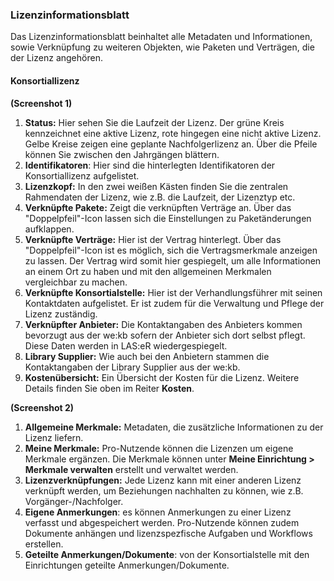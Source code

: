 ### Lizenzinformationsblatt
Das Lizenzinformationsblatt beinhaltet alle Metadaten und Informationen, sowie Verknüpfung zu weiteren Objekten, wie Paketen und Verträgen, die der Lizenz angehören. 

#### Konsortiallizenz
**(Screenshot 1)**

1.	**Status:** Hier sehen Sie die Laufzeit der Lizenz. Der grüne Kreis kennzeichnet eine aktive Lizenz, rote hingegen eine nicht aktive Lizenz. Gelbe Kreise zeigen eine geplante Nachfolgerlizenz an. Über die Pfeile können Sie zwischen den Jahrgängen blättern.
2.	**Identifikatoren**: Hier sind die hinterlegten Identifikatoren der Konsortiallizenz aufgelistet.   
3.	**Lizenzkopf:** In den zwei weißen Kästen finden Sie die zentralen Rahmendaten der Lizenz, wie z.B. die Laufzeit, der Lizenztyp etc.
4.	**Verknüpfte Pakete:** Zeigt die verknüpften Verträge an. Über das "Doppelpfeil"-Icon lassen sich die Einstellungen zu Paketänderungen aufklappen.
5.	**Verknüpfte Verträge:** Hier ist der Vertrag hinterlegt. Über das "Doppelpfeil"-Icon ist es möglich, sich die Vertragsmerkmale anzeigen zu lassen. Der Vertrag wird somit hier gespiegelt, um alle Informationen an einem Ort zu haben und mit den allgemeinen Merkmalen vergleichbar zu machen.
6.	**Verknüpfte Konsortialstelle:** Hier ist der Verhandlungsführer mit seinen Kontaktdaten aufgelistet. Er ist zudem für die Verwaltung und Pflege der Lizenz zuständig.   
7.	**Verknüpfter Anbieter:** Die Kontaktangaben des Anbieters kommen bevorzugt aus der we:kb sofern der Anbieter sich dort selbst pflegt. Diese Daten werden in LAS:eR wiedergespiegelt.
8.	**Library Supplier:** Wie auch bei den Anbietern stammen die Kontaktangaben der Library Supplier aus der we:kb.
9.	**Kostenübersicht:** Ein Übersicht der Kosten für die Lizenz. Weitere Details finden Sie oben im Reiter **Kosten**.  

**(Screenshot 2)**
  
1.	**Allgemeine Merkmale:** Metadaten, die zusätzliche Informationen zu der Lizenz liefern.
2. **Meine Merkmale:** Pro-Nutzende können die Lizenzen um eigene Merkmale ergänzen. Die Merkmale können unter **Meine Einrichtung > Merkmale verwalten** erstellt und verwaltet werden.     
3. **Lizenzverknüpfungen:** Jede Lizenz kann mit einer anderen Lizenz verknüpft werden, um Beziehungen nachhalten zu können, wie z.B. Vorgänger-/Nachfolger.
4. **Eigene Anmerkungen**: es können Anmerkungen zu einer Lizenz verfasst und abgespeichert werden. Pro-Nutzende können zudem Dokumente anhängen und lizenzspezfische Aufgaben und Workflows erstellen.
5. **Geteilte Anmerkungen/Dokumente**: von der Konsortialstelle mit den Einrichtungen geteilte Anmerkungen/Dokumente.

